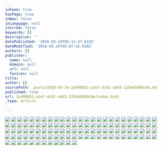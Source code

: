 ```yaml
---
inFeed: true
hasPage: true
inNav: false
inLanguage: null
starred: false
keywords: []
description: ''
datePublished: '2016-03-24T05:12:47.614Z'
dateModified: '2016-03-24T05:07:42.610Z'
authors: []
publisher:
  name: null
  domain: null
  url: null
  favicon: null
title: ''
author: []
sourcePath: _posts/2016-03-24-2a498851-a1e7-4c81-ab43-125eb5d89c6e.md
published: true
url: 2a498851-a1e7-4c81-ab43-125eb5d89c6e/index.html
_type: Article

---
```

![](https://the-grid-user-content.s3-us-west-2.amazonaws.com/5ad83a7c-cc82-4a7c-ae93-1bd76fed74cb.jpg)
![](https://the-grid-user-content.s3-us-west-2.amazonaws.com/27e5ed1a-d412-4c28-8ab8-bf82dd629aea.jpg)
![](https://the-grid-user-content.s3-us-west-2.amazonaws.com/3b2a92d7-e491-4e4e-9949-bbdb5851d101.jpg)
![](https://the-grid-user-content.s3-us-west-2.amazonaws.com/fd33f34c-9cf0-4281-a39d-c34aa18e1eed.jpg)
![](https://the-grid-user-content.s3-us-west-2.amazonaws.com/09a8fc85-b447-4656-9f52-cd2d77bc51d6.jpg)
![](https://the-grid-user-content.s3-us-west-2.amazonaws.com/e6d656c7-c46e-460e-8df9-ad3a3e3a087e.jpg)
![](https://the-grid-user-content.s3-us-west-2.amazonaws.com/c2674d28-3784-493c-b7f6-b9dd5e688c7b.jpg)
![](https://the-grid-user-content.s3-us-west-2.amazonaws.com/a7a2d4ce-8e4f-42ec-b41d-3bb815f4e724.jpg)
![](https://the-grid-user-content.s3-us-west-2.amazonaws.com/f894eac6-64ee-45be-a1c9-31c96e87f774.jpg)
![](https://the-grid-user-content.s3-us-west-2.amazonaws.com/cd8c053b-9603-42e9-b711-52b3cf6d5482.jpg)
![](https://the-grid-user-content.s3-us-west-2.amazonaws.com/9548f156-d8d3-45d8-83f9-b30c0e2887fd.jpg)
![](https://the-grid-user-content.s3-us-west-2.amazonaws.com/50a582e1-298d-41fd-91e8-fb57ab682feb.jpg)
![](https://the-grid-user-content.s3-us-west-2.amazonaws.com/32cd8d47-75dc-4a22-a340-459f9d6380f5.jpg)
![](https://the-grid-user-content.s3-us-west-2.amazonaws.com/cf9eb482-f6f2-4a64-9887-ba1241b53423.jpg)
![](https://the-grid-user-content.s3-us-west-2.amazonaws.com/6725b749-0e02-43e4-aa9f-fe8611bb5e50.jpg)
![](https://the-grid-user-content.s3-us-west-2.amazonaws.com/85b4d758-7148-4068-ad4a-9cdff368c16e.jpg)
![](https://the-grid-user-content.s3-us-west-2.amazonaws.com/65d91006-9981-4d8d-b9a3-88b46425ca91.jpg)
![](https://the-grid-user-content.s3-us-west-2.amazonaws.com/a5bf4d61-6cbe-4886-8099-c9b0c2dcd41c.jpg)
![](https://the-grid-user-content.s3-us-west-2.amazonaws.com/da28be77-86f3-48c7-a449-fc22a870ef0c.jpg)
![](https://the-grid-user-content.s3-us-west-2.amazonaws.com/bb684c57-920d-456d-a47c-2c00731b55aa.jpg)
![](https://the-grid-user-content.s3-us-west-2.amazonaws.com/412f0f19-aa29-466a-a817-34e55fb05dce.jpg)
![](https://the-grid-user-content.s3-us-west-2.amazonaws.com/1e10706f-7b7e-485a-b13e-5aa2b1363a7c.jpg)
![](https://the-grid-user-content.s3-us-west-2.amazonaws.com/280db6db-8d51-428b-ac0f-d272bc005bd7.jpg)
![](https://the-grid-user-content.s3-us-west-2.amazonaws.com/98d18cf8-ce1f-4cc4-9bdf-77bc60210429.jpg)
![](https://the-grid-user-content.s3-us-west-2.amazonaws.com/281e273a-50a5-483c-b3ab-128f2b3879ee.jpg)
![](https://the-grid-user-content.s3-us-west-2.amazonaws.com/1cdb5dbb-13a9-448a-9d2a-c297a59c692d.jpg)
![](https://the-grid-user-content.s3-us-west-2.amazonaws.com/2338b25b-db69-4db4-a555-ffe67c5665bc.jpg)
![](https://the-grid-user-content.s3-us-west-2.amazonaws.com/ac1d3bac-e57f-4860-95e4-dd6c7fd2604c.jpg)
![](https://the-grid-user-content.s3-us-west-2.amazonaws.com/c7c5a6df-7450-410e-894d-2c49174c6d04.jpg)
![](https://the-grid-user-content.s3-us-west-2.amazonaws.com/3051c5aa-6ed5-4f50-a64a-d6420eee562d.jpg)
![](https://the-grid-user-content.s3-us-west-2.amazonaws.com/02f939f7-e4ed-4578-acc5-d13ef8dd1f70.jpg)
![](https://the-grid-user-content.s3-us-west-2.amazonaws.com/efa5a1c6-d3bf-4a3b-a7c6-44d8c1552377.jpg)
![](https://the-grid-user-content.s3-us-west-2.amazonaws.com/17251190-c01c-4d65-b5b2-f3e02a59958b.jpg)
![](https://the-grid-user-content.s3-us-west-2.amazonaws.com/c32f0610-59fa-4486-b905-3c9a7a662c6a.jpg)
![](https://the-grid-user-content.s3-us-west-2.amazonaws.com/c4e9a2e6-6d47-43a5-ac76-c1d009c80f7a.jpg)
![](https://the-grid-user-content.s3-us-west-2.amazonaws.com/475206e7-43dd-47f9-9630-da2494996254.jpg)
![](https://the-grid-user-content.s3-us-west-2.amazonaws.com/3299f1ae-993b-41bb-be2d-646aace8dd64.jpg)
![](https://the-grid-user-content.s3-us-west-2.amazonaws.com/96dba07e-5659-4922-adb6-c967d453a3f5.jpg)
![](https://the-grid-user-content.s3-us-west-2.amazonaws.com/96690e3c-a9ef-4dd1-b96b-ca4e8851fe34.jpg)
![](https://the-grid-user-content.s3-us-west-2.amazonaws.com/6bb11f40-37b7-483a-bbd9-12a217a746cc.jpg)
![](https://the-grid-user-content.s3-us-west-2.amazonaws.com/c23244a2-dbc5-47da-b844-537a5147b5ef.jpg)
![](https://the-grid-user-content.s3-us-west-2.amazonaws.com/5e28d6ec-a0ba-41a8-845e-1455ad7613bc.jpg)
![](https://the-grid-user-content.s3-us-west-2.amazonaws.com/e9652ce3-7f85-4b74-a955-c4ddd222e523.jpg)
![](https://the-grid-user-content.s3-us-west-2.amazonaws.com/5272e558-64c6-4126-98e3-ded0a2720dda.jpg)
![](https://the-grid-user-content.s3-us-west-2.amazonaws.com/11c11e1d-c0c3-4bb5-8a10-8b031117c199.jpg)
![](https://the-grid-user-content.s3-us-west-2.amazonaws.com/13c45f41-d70a-49e7-b6c1-3ef09fd03b28.jpg)
![](https://the-grid-user-content.s3-us-west-2.amazonaws.com/03398438-83b2-4a8c-8200-dcd5558899be.jpg)
![](https://the-grid-user-content.s3-us-west-2.amazonaws.com/e52a9a88-87a0-42d9-ae03-4b624d191f64.jpg)
![](https://the-grid-user-content.s3-us-west-2.amazonaws.com/51b6909d-e59a-475d-bd61-aeeb5655546f.jpg)
![](https://the-grid-user-content.s3-us-west-2.amazonaws.com/8059b448-fa9c-4c52-b78f-77e56e96cae0.jpg)
![](https://the-grid-user-content.s3-us-west-2.amazonaws.com/8ee65987-3532-4cbe-8de8-11ed642bfaaa.jpg)
![](https://the-grid-user-content.s3-us-west-2.amazonaws.com/4f426cc1-e491-4eb6-ba20-1caa060e4e89.jpg)
![](https://the-grid-user-content.s3-us-west-2.amazonaws.com/3be5c92c-ae19-470d-9c6c-f71439f8eda5.jpg)
![](https://the-grid-user-content.s3-us-west-2.amazonaws.com/5c94e68b-0c1e-4874-ad8a-94bb6484e674.jpg)
![](https://the-grid-user-content.s3-us-west-2.amazonaws.com/998c3817-7e4f-4678-9743-55407c1cc3bc.jpg)
![](https://the-grid-user-content.s3-us-west-2.amazonaws.com/9f8acda8-fc4e-42c1-a0a0-3f5e73568d02.jpg)
![](https://the-grid-user-content.s3-us-west-2.amazonaws.com/a16c2c01-f97e-4d5a-bda6-d34397575569.jpg)
![](https://the-grid-user-content.s3-us-west-2.amazonaws.com/9a17c315-20c6-418b-9e09-0dba9737bf85.jpg)
![](https://the-grid-user-content.s3-us-west-2.amazonaws.com/beb3e737-07d7-46ba-9a0c-b8c06a91f2c9.jpg)
![](https://the-grid-user-content.s3-us-west-2.amazonaws.com/6141a1e7-0bfd-45af-8742-0a74f86cc646.jpg)
![](https://the-grid-user-content.s3-us-west-2.amazonaws.com/5915da88-68eb-49db-be71-0e67d3d259ca.jpg)
![](https://the-grid-user-content.s3-us-west-2.amazonaws.com/7009e418-182d-4ee7-80f5-9ac58a6fea2c.jpg)
![](https://the-grid-user-content.s3-us-west-2.amazonaws.com/8de149a2-1ab3-48a4-8055-e30ff1b8b8a8.jpg)
![](https://the-grid-user-content.s3-us-west-2.amazonaws.com/39927dc3-69ff-426c-857a-f4aeb1de63ed.jpg)
![](https://the-grid-user-content.s3-us-west-2.amazonaws.com/2f9c86d8-a743-495b-8020-da2bc96cd455.jpg)
![](https://the-grid-user-content.s3-us-west-2.amazonaws.com/52e8c839-8ac1-4361-8143-dbdefe7c4b98.jpg)
![](https://the-grid-user-content.s3-us-west-2.amazonaws.com/0cfca207-bb88-4a9f-9efd-fc9996eb7a05.jpg)
![](https://the-grid-user-content.s3-us-west-2.amazonaws.com/d4786d68-7721-4180-8032-6aa2a439d3e5.jpg)
![](https://the-grid-user-content.s3-us-west-2.amazonaws.com/67a9db46-fe70-408c-9d0d-e7e4412cdea0.jpg)
![](https://the-grid-user-content.s3-us-west-2.amazonaws.com/e77b90f7-0a79-4598-9a0c-c953a1666515.jpg)
![](https://the-grid-user-content.s3-us-west-2.amazonaws.com/fdb8aae9-aaa2-4d5d-b9fa-8dfb908d49de.jpg)
![](https://the-grid-user-content.s3-us-west-2.amazonaws.com/22997abf-5645-487c-8ac9-487d96a6fc0d.jpg)
![](https://the-grid-user-content.s3-us-west-2.amazonaws.com/9b87024d-4cc5-4097-9b0a-d5a1714679d3.jpg)
![](https://the-grid-user-content.s3-us-west-2.amazonaws.com/def4f5a7-0be7-49d4-b231-120dc1ccee7f.jpg)
![](https://the-grid-user-content.s3-us-west-2.amazonaws.com/2341ad8b-1d81-4cff-8281-2b72165d1af5.jpg)
![](https://the-grid-user-content.s3-us-west-2.amazonaws.com/411f14e6-6ee8-493d-9d77-030b1f8e6cb4.jpg)
![](https://the-grid-user-content.s3-us-west-2.amazonaws.com/59083a2a-8a4e-4e62-9d84-40543ad20dce.jpg)
![](https://the-grid-user-content.s3-us-west-2.amazonaws.com/7dba1036-9d15-4da4-88c7-d2806a7d1d93.jpg)
![](https://the-grid-user-content.s3-us-west-2.amazonaws.com/6b4521f9-f76b-45ee-a2ec-a147dce05cfc.jpg)
![](https://the-grid-user-content.s3-us-west-2.amazonaws.com/2dab8b96-7d52-48ce-a354-00d30679cf05.jpg)
![](https://the-grid-user-content.s3-us-west-2.amazonaws.com/ac9b3ebf-65af-426c-957f-8eabb5a519e7.jpg)
![](https://the-grid-user-content.s3-us-west-2.amazonaws.com/b7c64d2c-fa4a-41dd-96a4-a869d7a424d1.jpg)
![](https://the-grid-user-content.s3-us-west-2.amazonaws.com/a1d4839a-461e-4e9e-a92f-6650ada465c4.jpg)
![](https://the-grid-user-content.s3-us-west-2.amazonaws.com/c96a53b2-cb9f-4294-ba14-468736901b63.jpg)
![](https://the-grid-user-content.s3-us-west-2.amazonaws.com/16c98a4b-3160-41c8-8485-cef7b351215d.jpg)
![](https://the-grid-user-content.s3-us-west-2.amazonaws.com/c8b8985a-c650-4f79-bcea-e4a5d55f72a1.jpg)
![](https://the-grid-user-content.s3-us-west-2.amazonaws.com/85db5a6d-87d4-4538-9cef-27f9dcd52f2c.jpg)
![](https://the-grid-user-content.s3-us-west-2.amazonaws.com/0dccf641-634e-46bd-9df1-71fa12fbcb27.jpg)
![](https://the-grid-user-content.s3-us-west-2.amazonaws.com/b6a15533-0d68-4f0f-92c8-e8588edee6aa.jpg)
![](https://the-grid-user-content.s3-us-west-2.amazonaws.com/d1330c78-f123-492a-8902-ddbdb648af7a.jpg)
![](https://the-grid-user-content.s3-us-west-2.amazonaws.com/b33c831d-2375-468d-b28f-8a07b1bedac8.jpg)
![](https://the-grid-user-content.s3-us-west-2.amazonaws.com/61dd3cac-8b08-4f96-affb-eceb18e4fd54.jpg)
![](https://the-grid-user-content.s3-us-west-2.amazonaws.com/e2fa6ac2-e304-4e55-859d-e850c45a34a0.jpg)
![](https://the-grid-user-content.s3-us-west-2.amazonaws.com/7ff9878a-c347-41ec-9b31-6d7132f1b2b5.jpg)
![](https://the-grid-user-content.s3-us-west-2.amazonaws.com/eb7328c8-0710-4dd5-9cae-f3d4a7d9cbe3.jpg)
![](https://the-grid-user-content.s3-us-west-2.amazonaws.com/4f5f93fe-18c7-4319-aa05-78115493a823.jpg)
![](https://the-grid-user-content.s3-us-west-2.amazonaws.com/1298ae17-e67c-40ab-999e-1cd2522dfdb6.jpg)
![](https://the-grid-user-content.s3-us-west-2.amazonaws.com/e2e97c89-ff33-425e-9677-cb4a360582bc.jpg)
![](https://the-grid-user-content.s3-us-west-2.amazonaws.com/414d41c7-995e-44be-83c9-872115dff870.jpg)
![](https://the-grid-user-content.s3-us-west-2.amazonaws.com/238b921a-db8e-4da8-a63c-d3d3b1194fb2.jpg)
![](https://the-grid-user-content.s3-us-west-2.amazonaws.com/db88d290-356b-4536-853d-e00e1b7715b6.jpg)
![](https://the-grid-user-content.s3-us-west-2.amazonaws.com/086ced9d-c7bc-4953-bcd3-2a0ebe81e060.jpg)
![](https://the-grid-user-content.s3-us-west-2.amazonaws.com/673c2318-b44c-4942-8be6-44117379c802.jpg)
![](https://the-grid-user-content.s3-us-west-2.amazonaws.com/aba088ac-f4d8-42cf-8e09-4fcb892e6802.jpg)
![](https://the-grid-user-content.s3-us-west-2.amazonaws.com/4b3f4090-9e75-4757-96d7-5ab85b5893b9.jpg)
![](https://the-grid-user-content.s3-us-west-2.amazonaws.com/dc01cf21-e003-43b8-9c87-f80d7f8f2347.jpg)
![](https://the-grid-user-content.s3-us-west-2.amazonaws.com/df517f0b-7b68-495f-9093-0a4ae292ddd9.jpg)
![](https://the-grid-user-content.s3-us-west-2.amazonaws.com/7c830f74-986d-4b8d-9d48-3fa64d22ffec.jpg)
![](https://the-grid-user-content.s3-us-west-2.amazonaws.com/4f51d147-9f60-4b22-966f-0972f1febdac.jpg)
![](https://the-grid-user-content.s3-us-west-2.amazonaws.com/2dae5ede-e6a0-4215-b5dd-c9b789e0d95c.jpg)
![](https://the-grid-user-content.s3-us-west-2.amazonaws.com/7714905b-fbd7-430e-9e7c-c69cd6e5abf4.jpg)
![](https://the-grid-user-content.s3-us-west-2.amazonaws.com/6c6a7dfc-95ef-47e7-9a38-42b626646382.jpg)